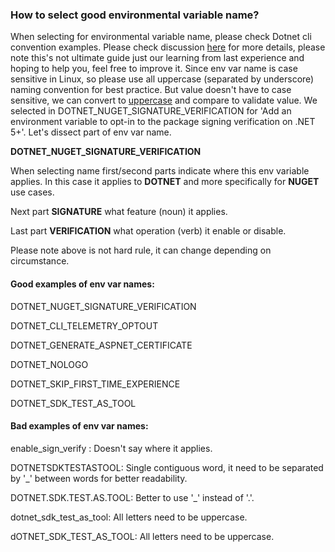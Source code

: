 ### How to select good environmental variable name?
When selecting for environmental variable name, please check Dotnet cli convention examples.
Please check discussion [here](https://github.com/NuGet/Client.Engineering/issues/882#issuecomment-816118683) for more details, please note this's not ultimate guide just our learning from last experience and hoping to help you, feel free to improve it. 
Since env var name is case sensitive in Linux, so please use all uppercase (separated by underscore) naming convention for best practice.  But value doesn't have to case sensitive, we can convert to [uppercase](https://github.com/NuGet/NuGet.Client/blob/680f9bd4e97db7cd7482584276886764de69d3cb/src/NuGet.Core/NuGet.Packaging/PackageArchiveReader.cs#L530) and compare to validate value.
We selected in DOTNET_NUGET_SIGNATURE_VERIFICATION for 'Add an environment variable to opt-in to the package signing verification on .NET 5+'. Let's dissect part of env var name.

<b>DOTNET_NUGET_SIGNATURE_VERIFICATION</b>

When selecting name first/second parts indicate where this env variable applies. In this case it applies to <b>DOTNET</b> and more specifically for <b>NUGET</b> use cases. 

Next part <b>SIGNATURE</b> what feature (noun) it applies.

Last part <b>VERIFICATION</b>  what operation (verb) it enable or disable.

Please note above is not hard rule, it can change depending on circumstance.

#### Good examples of env var names:

DOTNET_NUGET_SIGNATURE_VERIFICATION

DOTNET_CLI_TELEMETRY_OPTOUT

DOTNET_GENERATE_ASPNET_CERTIFICATE

DOTNET_NOLOGO

DOTNET_SKIP_FIRST_TIME_EXPERIENCE

DOTNET_SDK_TEST_AS_TOOL

#### Bad examples of env var names:

enable_sign_verify : Doesn't say where it applies.

DOTNETSDKTESTASTOOL: Single contiguous word, it need to be separated by '_' between words for better readability.

DOTNET.SDK.TEST.AS.TOOL: Better to use '_' instead of '.'.

dotnet_sdk_test_as_tool: All letters need to be uppercase.

dOTNET_SDK_TEST_AS_TOOL: All letters need to be uppercase.